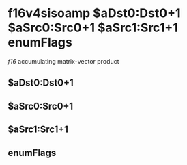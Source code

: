 # f16v4sisoamp $aDst0:Dst0+1 $aSrc0:Src0+1 $aSrc1:Src1+1 enumFlags

*f16* accumulating matrix-vector product


## $aDst0:Dst0+1

## $aSrc0:Src0+1

## $aSrc1:Src1+1

## enumFlags

